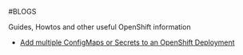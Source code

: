 #BLOGS

Guides, Howtos and other useful OpenShift information

* [Add multiple ConfigMaps or Secrets to an OpenShift Deployment](blogs/add-configmap_to_deployment)